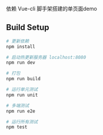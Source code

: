 依赖  Vue-cli 脚手架搭建的单页面demo

## Build Setup

``` bash
# 更新依赖
npm install

# 启动热更新服务器 localhost:8080
npm run dev

# 打包
npm run build

# 运行单元测试
npm run unit

# 多端测试
npm run e2e

# 运行所有测试
npm test
```

